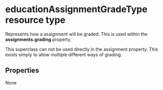 # educationAssignmentGradeType resource type

Represents how a assignment will be graded.  This is used within the **assignments.grading** property.

This superclass can not be used directly in the assignment property.  This exists simply to allow multiple different ways of grading.


## Properties
None

<!-- uuid: 8fcb5dbc-d5aa-4681-8e31-b001d5168d79
2015-10-25 14:57:30 UTC -->
<!-- {
  "type": "#page.annotation",
  "description": "educationAssignmentGradeType resource",
  "keywords": "",
  "section": "documentation",
  "tocPath": ""
}-->